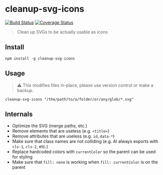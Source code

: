 # cleanup-svg-icons

[![Build Status](https://img.shields.io/travis/queicherius/cleanup-svg-icons.svg?style=flat-square)](https://travis-ci.org/queicherius/cleanup-svg-icons)
[![Coverage Status](https://img.shields.io/codecov/c/github/queicherius/cleanup-svg-icons/master.svg?style=flat-square)](https://codecov.io/github/queicherius/cleanup-svg-icons)

> Clean up SVGs to be actually usable as icons

## Install

```
npm install -g cleanup-svg-icons
```

## Usage

> :warning: This modifies files in-place, please use version control or make a backup.

```
cleanup-svg-icons "/the/path/to/a/folder/or/any/glob/*.svg"
```

## Internals

- Optimize the SVG (merge paths, etc.)
- Remove elements that are useless (e.g. `<title>`)
- Remove attributes that are useless (e.g. `id`, `data-*`)
- Make sure that class names are not colliding (e.g. AI always exports with `cls-1`, `cls-2`, etc.)
- Replace hardcoded colors with `currentColor` so the parent can be used for styling
- Make sure that `fill: none` is working when `fill: currentColor` is on the parent
